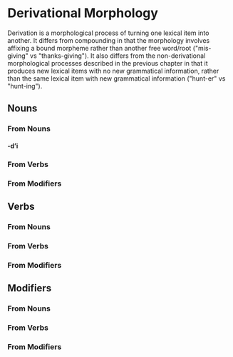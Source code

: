 # Derivational Morphology

Derivation is a morphological process of turning one lexical item into another.  It differs from compounding in that the morphology involves affixing a bound morpheme rather than another free word/root ("mis-giving" vs "thanks-giving").  It also differs from the non-derivational morphological processes described in the previous chapter in that it produces new lexical items with no new grammatical information, rather than the same lexical item with new grammatical information ("hunt-er" vs "hunt-ing").

## Nouns

### From Nouns

#### -dʼi



### From Verbs

### From Modifiers

## Verbs

### From Nouns

### From Verbs

### From Modifiers

## Modifiers

### From Nouns

### From Verbs

### From Modifiers


